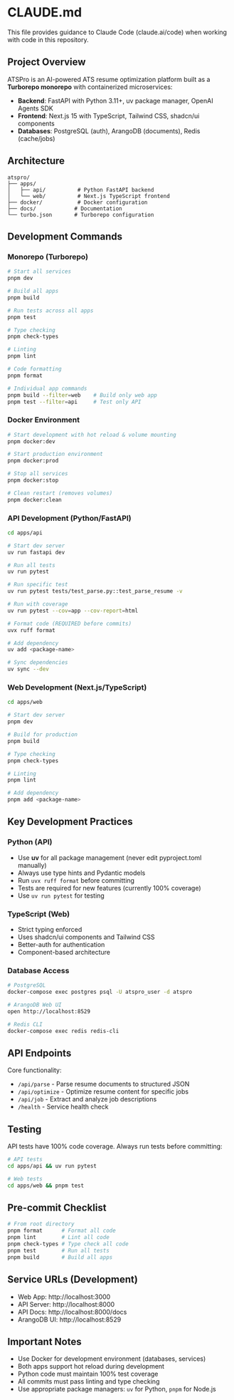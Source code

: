 # CLAUDE.md

This file provides guidance to Claude Code (claude.ai/code) when working with code in this repository.

## Project Overview

ATSPro is an AI-powered ATS resume optimization platform built as a **Turborepo monorepo** with containerized microservices:

- **Backend**: FastAPI with Python 3.11+, uv package manager, OpenAI Agents SDK
- **Frontend**: Next.js 15 with TypeScript, Tailwind CSS, shadcn/ui components
- **Databases**: PostgreSQL (auth), ArangoDB (documents), Redis (cache/jobs)

## Architecture

```
atspro/
├── apps/
│   ├── api/          # Python FastAPI backend
│   └── web/          # Next.js TypeScript frontend
├── docker/           # Docker configuration
├── docs/            # Documentation
└── turbo.json       # Turborepo configuration
```

## Development Commands

### Monorepo (Turborepo)
```bash
# Start all services
pnpm dev

# Build all apps
pnpm build

# Run tests across all apps
pnpm test

# Type checking
pnpm check-types

# Linting
pnpm lint

# Code formatting
pnpm format

# Individual app commands
pnpm build --filter=web    # Build only web app
pnpm test --filter=api     # Test only API
```

### Docker Environment
```bash
# Start development with hot reload & volume mounting
pnpm docker:dev

# Start production environment
pnpm docker:prod

# Stop all services
pnpm docker:stop

# Clean restart (removes volumes)
pnpm docker:clean
```

### API Development (Python/FastAPI)
```bash
cd apps/api

# Start dev server
uv run fastapi dev

# Run all tests
uv run pytest

# Run specific test
uv run pytest tests/test_parse.py::test_parse_resume -v

# Run with coverage
uv run pytest --cov=app --cov-report=html

# Format code (REQUIRED before commits)
uvx ruff format

# Add dependency
uv add <package-name>

# Sync dependencies
uv sync --dev
```

### Web Development (Next.js/TypeScript)
```bash
cd apps/web

# Start dev server
pnpm dev

# Build for production
pnpm build

# Type checking
pnpm check-types

# Linting
pnpm lint

# Add dependency
pnpm add <package-name>
```

## Key Development Practices

### Python (API)
- Use **uv** for all package management (never edit pyproject.toml manually)
- Always use type hints and Pydantic models
- Run `uvx ruff format` before committing
- Tests are required for new features (currently 100% coverage)
- Use `uv run pytest` for testing

### TypeScript (Web)
- Strict typing enforced
- Uses shadcn/ui components and Tailwind CSS
- Better-auth for authentication
- Component-based architecture

### Database Access
```bash
# PostgreSQL
docker-compose exec postgres psql -U atspro_user -d atspro

# ArangoDB Web UI
open http://localhost:8529

# Redis CLI
docker-compose exec redis redis-cli
```

## API Endpoints

Core functionality:
- `/api/parse` - Parse resume documents to structured JSON
- `/api/optimize` - Optimize resume content for specific jobs
- `/api/job` - Extract and analyze job descriptions
- `/health` - Service health check

## Testing

API tests have 100% code coverage. Always run tests before committing:

```bash
# API tests
cd apps/api && uv run pytest

# Web tests
cd apps/web && pnpm test
```

## Pre-commit Checklist

```bash
# From root directory
pnpm format      # Format all code
pnpm lint        # Lint all code
pnpm check-types # Type check all code
pnpm test        # Run all tests
pnpm build       # Build all apps
```

## Service URLs (Development)

- Web App: http://localhost:3000
- API Server: http://localhost:8000
- API Docs: http://localhost:8000/docs
- ArangoDB UI: http://localhost:8529

## Important Notes

- Use Docker for development environment (databases, services)
- Both apps support hot reload during development
- Python code must maintain 100% test coverage
- All commits must pass linting and type checking
- Use appropriate package managers: `uv` for Python, `pnpm` for Node.js